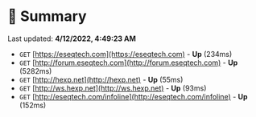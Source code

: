 # 📖 Summary
Last updated: **4/12/2022, 4:49:23 AM**

- `GET` [https://eseqtech.com](https://eseqtech.com) - **Up** (234ms)
- `GET` [http://forum.eseqtech.com](http://forum.eseqtech.com) - **Up** (5282ms)
- `GET` [http://hexp.net](http://hexp.net) - **Up** (55ms)
- `GET` [http://ws.hexp.net](http://ws.hexp.net) - **Up** (93ms)
- `GET` [http://eseqtech.com/infoline](http://eseqtech.com/infoline) - **Up** (152ms)
